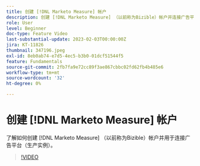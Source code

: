 ```yaml
---
title: 创建 [!DNL Marketo Measure] 帐户
description: 创建 [!DNL Marketo Measure] （以前称为Bizible）帐户并连接广告平台（生产实例）。
role: User
level: Beginner
doc-type: Feature Video
last-substantial-update: 2023-02-03T00:00:00Z
jira: KT-11826
thumbnail: 347196.jpeg
exl-id: 8eb0ab74-e7d5-4ec5-b3b0-01dcf51544f5
feature: Fundamentals
source-git-commit: 2fb7fa9e72cc89f3ae867cbbc02fd62fb4b485e6
workflow-type: tm+mt
source-wordcount: '32'
ht-degree: 0%

---
```


# 创建 [!DNL Marketo Measure] 帐户

了解如何创建 [!DNL Marketo Measure] （以前称为Bizible）帐户并用于连接广告平台（生产实例）。

>[!VIDEO](https://video.tv.adobe.com/v/347196/?quality=12&learn=on)
